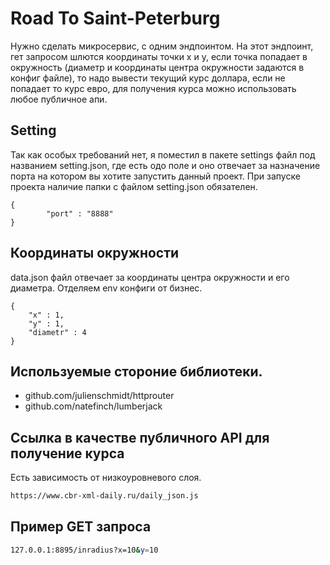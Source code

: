 # Road To Saint-Peterburg
Нужно сделать микросервис, с одним эндпоинтом. На этот эндпоинт, гет запросом шлются координаты точки х и у, если точка попадает в окружность (диаметр и координаты центра окружности задаются в конфиг файле), то надо вывести текущий курс доллара, если не попадает то курс евро, для получения курса можно использовать любое публичное апи.

## Setting

Так как особых требований нет, я поместил в пакете settings файл под названием setting.json, где есть одо поле и оно отвечает за назначение порта на котором вы хотите запустить данный проект. При запуске проекта наличие папки с файлом setting.json обязателен.
```
{
        "port" : "8888"
}
```
## Координаты окружности

data.json файл отвечает за координаты центра окружности и его диаметра. Отделяем env конфиги от бизнес.
```
{
    "x" : 1,
    "y" : 1,
    "diametr" : 4
}
```

## Используемые стороние библиотеки.
- github.com/julienschmidt/httprouter
- github.com/natefinch/lumberjack

## Ссылка в качестве публичного API для получение курса
Есть зависимость от низкоуровневого слоя.
```sh
https://www.cbr-xml-daily.ru/daily_json.js
```
## Пример GET запроса
```sh
127.0.0.1:8895/inradius?x=10&y=10
```